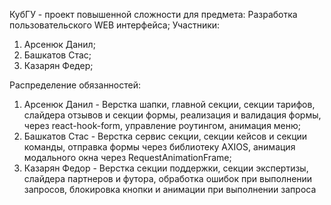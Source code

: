 КубГУ - проект повышенной сложности для предмета: Разработка пользовательского WEB интерфейса; Участники:

1. Арсенюк Данил;
2. Башкатов Стас;
3. Казарян Федер;


Распределение обязанностей:

1. Арсенюк Данил - Верстка шапки, главной секции, секции тарифов, слайдера отзывов и секции формы, реализация и валидация формы, через react-hook-form, управление роутингом, анимация меню;
2. Башкатов Стас - Верстка сервис секции, секции кейсов и секции команды, отправка формы через библиотеку AXIOS, анимация модального окна через RequestAnimationFrame;
3. Казарян Федор - Верстка секции поддержки, секции экспертизы, слайдера партнеров и футора, обработка ошибок при выполнении запросов, блокировка кнопки и анимации при выполнении запроса
